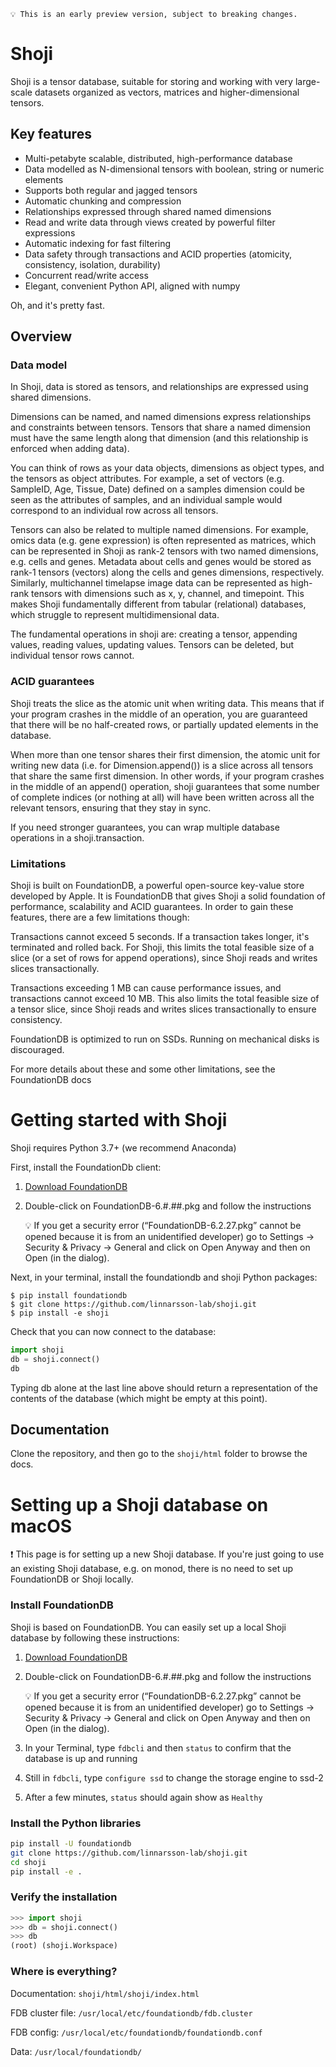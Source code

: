     💡 This is an early preview version, subject to breaking changes. 

# Shoji

Shoji is a tensor database, suitable for storing and working with very large-scale datasets organized as vectors, matrices and higher-dimensional tensors.

## Key features

* Multi-petabyte scalable, distributed, high-performance database
* Data modelled as N-dimensional tensors with boolean, string or numeric elements
* Supports both regular and jagged tensors
* Automatic chunking and compression
* Relationships expressed through shared named dimensions
* Read and write data through views created by powerful filter expressions
* Automatic indexing for fast filtering
* Data safety through transactions and ACID properties (atomicity, consistency, isolation, durability)
* Concurrent read/write access
* Elegant, convenient Python API, aligned with numpy

Oh, and it's pretty fast.

## Overview

### Data model

In Shoji, data is stored as tensors, and relationships are expressed using shared dimensions.

Dimensions can be named, and named dimensions express relationships and constraints between tensors. Tensors that share a named dimension must have the same length along that dimension (and this relationship is enforced when adding data).

You can think of rows as your data objects, dimensions as object types, and the tensors as object attributes. For example, a set of vectors (e.g. SampleID, Age, Tissue, Date) defined on a samples dimension could be seen as the attributes of samples, and an individual sample would correspond to an individual row across all tensors.

Tensors can also be related to multiple named dimensions. For example, omics data (e.g. gene expression) is often represented as matrices, which can be represented in Shoji as rank-2 tensors with two named dimensions, e.g. cells and genes. Metadata about cells and genes would be stored as rank-1 tensors (vectors) along the cells and genes dimensions, respectively. Similarly, multichannel timelapse image data can be represented as high-rank tensors with dimensions such as x, y, channel, and timepoint. This makes Shoji fundamentally different from tabular (relational) databases, which struggle to represent multidimensional data.

The fundamental operations in shoji are: creating a tensor, appending values, reading values, updating values. Tensors can be deleted, but individual tensor rows cannot.

### ACID guarantees
Shoji treats the slice as the atomic unit when writing data. This means that if your program crashes in the middle of an operation, you are guaranteed that there will be no half-created rows, or partially updated elements in the database.

When more than one tensor shares their first dimension, the atomic unit for writing new data (i.e. for Dimension.append()) is a slice across all tensors that share the same first dimension. In other words, if your program crashes in the middle of an append() operation, shoji guarantees that some number of complete indices (or nothing at all) will have been written across all the relevant tensors, ensuring that they stay in sync.

If you need stronger guarantees, you can wrap multiple database operations in a shoji.transaction.

### Limitations

Shoji is built on FoundationDB, a powerful open-source key-value store developed by Apple. It is FoundationDB that gives Shoji a solid foundation of performance, scalability and ACID guarantees. In order to gain these features, there are a few limitations though:

Transactions cannot exceed 5 seconds. If a transaction takes longer, it's terminated and rolled back. For Shoji, this limits the total feasible size of a slice (or a set of rows for append operations), since Shoji reads and writes slices transactionally.

Transactions exceeding 1 MB can cause performance issues, and transactions cannot exceed 10 MB. This also limits the total feasible size of a tensor slice, since Shoji reads and writes slices transactionally to ensure consistency.

FoundationDB is optimized to run on SSDs. Running on mechanical disks is discouraged.

For more details about these and some other limitations, see the FoundationDB docs

# Getting started with Shoji

Shoji requires Python 3.7+ (we recommend Anaconda)

First, install the FoundationDb client:

1. [Download FoundationDB](https://apple.github.io/foundationdb/downloads.html)
2. Double-click on FoundationDB-6.#.##.pkg and follow the instructions
    
    <aside>
    💡 If you get a security error (“FoundationDB-6.2.27.pkg” cannot be opened because it is from an unidentified developer) go to Settings → Security & Privacy → General and click on Open Anyway and then on Open (in the dialog).
    
    </aside>
    
Next, in your terminal, install the foundationdb and shoji Python packages:

```
$ pip install foundationdb
$ git clone https://github.com/linnarsson-lab/shoji.git
$ pip install -e shoji
```

Check that you can now connect to the database:

```python
import shoji
db = shoji.connect()
db
```

Typing db alone at the last line above should return a representation of the contents of the database (which might be empty at this point).

## Documentation

Clone the repository, and then go to the `shoji/html` folder to browse the docs.

# Setting up a Shoji database on macOS

<aside>
❗ This page is for setting up a new Shoji database. If you're just going to use an existing Shoji database, e.g. on monod, there is no need to set up FoundationDB or Shoji locally.

</aside>

### Install FoundationDB

Shoji is based on FoundationDB. You can easily set up a local Shoji database by following these instructions:

1. [Download FoundationDB](https://apple.github.io/foundationdb/downloads.html)
2. Double-click on FoundationDB-6.#.##.pkg and follow the instructions
    
    <aside>
    💡 If you get a security error (“FoundationDB-6.2.27.pkg” cannot be opened because it is from an unidentified developer) go to Settings → Security & Privacy → General and click on Open Anyway and then on Open (in the dialog).
    
    </aside>
    
3. In your Terminal, type `fdbcli` and then `status` to confirm that the database is up and running
4. Still in `fdbcli`, type `configure ssd` to change the storage engine to ssd-2 
5. After a few minutes, `status` should again show as `Healthy`

### Install the Python libraries

```bash
pip install -U foundationdb
git clone https://github.com/linnarsson-lab/shoji.git
cd shoji
pip install -e .
```

### Verify the installation

```python
>>> import shoji
>>> db = shoji.connect()
>>> db
(root) (shoji.Workspace)
```

### Where is everything?

Documentation: `shoji/html/shoji/index.html`

FDB cluster file: `/usr/local/etc/foundationdb/fdb.cluster`

FDB config: `/usr/local/etc/foundationdb/foundationdb.conf`

Data: `/usr/local/foundationdb/`
